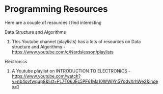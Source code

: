 # Programming Resources

Here are a couple of resources I find interesting 


Data Structure and Algorithms 
1. This Youtube channel (playlists) has a lots of resources on Data structure and Algorithms - https://www.youtube.com/c/Nerdslesson/playlists

Electronics 
1. A Youtube playlist on INTRODUCTION TO ELECTRONICS - https://www.youtube.com/watch?v=nb4ovfwqup8&list=PL7T06JEc5PF61Ma10WWjYn5YodvXrhWe2&index=1
